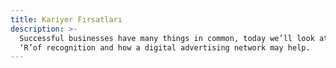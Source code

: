 ```yaml
---
title: Kariyer Fırsatları
description: >-
  Successful businesses have many things in common, today we’ll look at the big
  ‘R’of recognition and how a digital advertising network may help.
---
```


